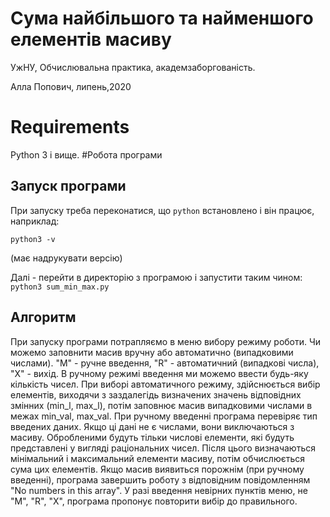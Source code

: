 # Сума найбільшого та найменшого елементів масиву
УжНУ, Обчислювальна практика, академзаборгованість.

Алла Попович, липень,2020

# Requirements
Python 3 і вище.
#Робота програми

## Запуск програми
При запуску треба переконатися, що `python` встановлено і він працює, наприклад:

`python3 -v`

(має надрукувати версію)

Далі - перейти в директорію з програмою і запустити таким чином:
`python3 sum_min_max.py`

## Алгоритм
При запуску програми потрапляємо в меню вибору режиму роботи.
Чи можемо заповнити масив вручну або автоматично (випадковими числами). "M" - ручне введення, "R" - автоматичний (випадкові числа), "Х" - вихід.
В ручному режимі введення ми можемо ввести будь-яку кількість чисел. При виборі автоматичного режиму, здійснюється вибір елементів, виходячи з заздалегідь визначених значень відповідних змінних (min_l, max_l), потім заповнює масив випадковими числами в межах min_val, max_val. При ручному введенні програма перевіряє тип введених даних. Якщо ці дані не є числами, вони виключаються з масиву. Обробленими будуть тільки числові елементи, які будуть представлені у вигляді раціональних чисел. Після цього визначаються мінімальний і максимальний елементи масиву, потім обчислюється сума цих елементів.
Якщо масив виявиться порожнім (при ручному введенні), програма завершить роботу з відповідним повідомленням "No numbers in this array". У разі введення невірних пунктів меню, не "M", "R", "X", програма пропонує повторити вибір до правильного.
